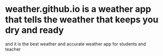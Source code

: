 # weather.github.io is a weather app that tells the weather that keeps you dry and ready
and it is the best weather and accurate weather app for students and teacher
